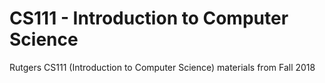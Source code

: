 # CS111 - Introduction to Computer Science
Rutgers CS111 (Introduction to Computer Science) materials from Fall 2018
